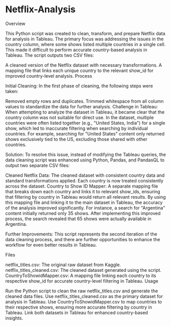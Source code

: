 # Netflix-Analysis

Overview

This Python script was created to clean, transform, and prepare Netflix data for analysis in Tableau. The primary focus was addressing the issues in the country column, where some shows listed multiple countries in a single cell. This made it difficult to perform accurate country-based analysis in Tableau. The script outputs two CSV files:

A cleaned version of the Netflix dataset with necessary transformations.
A mapping file that links each unique country to the relevant show_id for improved country-level analysis.
Process

Initial Cleaning:
In the first phase of cleaning, the following steps were taken:

Removed empty rows and duplicates.
Trimmed whitespace from all column values to standardize the data for further analysis.
Challenge in Tableau:
When attempting to analyze the dataset in Tableau, it became clear that the country column was not suitable for direct use. In the dataset, multiple countries were often listed together (e.g., "United States, India") for a single show, which led to inaccurate filtering when searching by individual countries. For example, searching for "United States" content only returned shows exclusively tied to the US, excluding those shared with other countries.

Solution:
To resolve this issue, instead of modifying the Tableau queries, the data cleaning script was enhanced using Python, Pandas, and PandasQL to output two separate CSV files:

Cleaned Netflix Data:
The cleaned dataset with consistent country data and standard transformations applied.
Each country is now treated consistently across the dataset.
Country to Show ID Mapper:
A separate mapping file that breaks down each country and links it to relevant show_ids, ensuring that filtering by country in Tableau would return all relevant results.
By using this mapping file and linking it to the main dataset in Tableau, the accuracy of the analysis improved significantly. For instance, a search for "Argentina" content initially returned only 35 shows. After implementing this improved process, the search revealed that 65 shows were actually available in Argentina.

Further Improvements:
This script represents the second iteration of the data cleaning process, and there are further opportunities to enhance the workflow for even better results in Tableau.

Files

netflix_titles.csv: The original raw dataset from Kaggle.
netflix_titles_cleaned.csv: The cleaned dataset generated using the script.
CountryToShowidMapper.csv: A mapping file linking each country to its respective show_id for accurate country-level filtering in Tableau.
Usage

Run the Python script to clean the raw netflix_titles.csv and generate the cleaned data files.
Use netflix_titles_cleaned.csv as the primary dataset for analysis in Tableau.
Use CountryToShowidMapper.csv to map countries to their respective shows, ensuring more accurate filtering by country in Tableau.
Link both datasets in Tableau for enhanced country-based insights.
